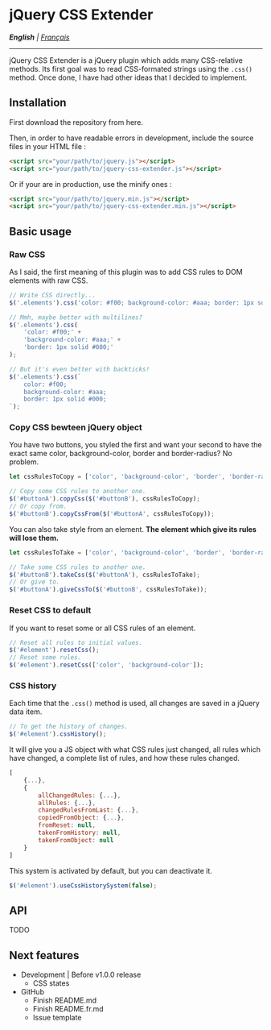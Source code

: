 # jQuery CSS Extender

_**English** | [Français](https://github.com/iArcadia/jquery-css-extender/blob/dev/README.fr.md)_

---

jQuery CSS Extender is a jQuery plugin which adds many CSS-relative methods. Its first goal was to read CSS-formated strings using the `.css()` method. Once done, I have had other ideas that I decided to implement.

## Installation

First download the repository from here.

Then, in order to have readable errors in development, include the source files in your HTML file :

```html
<script src="your/path/to/jquery.js"></script>
<script src="your/path/to/jquery-css-extender.js"></script>
```

Or if your are in production, use the minify ones :

```html
<script src="your/path/to/jquery.min.js"></script>
<script src="your/path/to/jquery-css-extender.min.js"></script>
```

## Basic usage

### Raw CSS

As I said, the first meaning of this plugin was to add CSS rules to DOM elements with raw CSS.

```javascript
// Write CSS directly...
$('.elements').css('color: #f00; background-color: #aaa; border: 1px solid #000;');

// Mmh, maybe better with multilines?
$('.elements').css(
    'color: #f00;' +
    'background-color: #aaa;' +
    'border: 1px solid #000;'
);

// But it's even better with backticks!
$('.elements').css(`
    color: #f00;
    background-color: #aaa;
    border: 1px solid #000;
`);
```

### Copy CSS bewteen jQuery object

You have two buttons, you styled the first and want your second to have the exact same color, background-color, border and border-radius? No problem.

```javascript
let cssRulesToCopy = ['color', 'background-color', 'border', 'border-radius'];

// Copy some CSS rules to another one.
$('#buttonA').copyCss($('#buttonB'), cssRulesToCopy);
// Or copy from.
$('#buttonB').copyCssFrom($('#buttonA', cssRulesToCopy));
```

You can also take style from an element. **The element which give its rules will lose them.**

```javascript
let cssRulesToTake = ['color', 'background-color', 'border', 'border-radius'];

// Take some CSS rules to another one.
$('#buttonB').takeCss($('#buttonA'), cssRulesToTake);
// Or give to.
$('#buttonA').giveCssTo($('#buttonB', cssRulesToTake));
```

### Reset CSS to default

If you want to reset some or all CSS rules of an element.

```javascript
// Reset all rules to initial values.
$('#element').resetCss();
// Reset some rules.
$('#element').resetCss(['color', 'background-color']);
```

### CSS history

Each time that the `.css()` method is used, all changes are saved in a jQuery data item.

```javascript
// To get the history of changes.
$('#element').cssHistory();
```

It will give you a JS object with what CSS rules just changed, all rules which have changed, a complete list of rules, and how these rules changed.

```javascript
[
    {...},
    {
        allChangedRules: {...},
        allRules: {...},
        changedRulesFromLast: {...},
        copiedFromObject: {...},
        fromReset: null,
        takenFromHistory: null,
        takenFromObject: null
    }
]
```

This system is activated by default, but you can deactivate it.

```javascript
$('#element').useCssHistorySystem(false);
```

## API

TODO

## Next features

- Development | Before v1.0.0 release
   - CSS states
- GitHub
   - Finish README.md
   - Finish README.fr.md
   - Issue template
